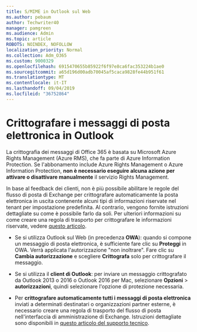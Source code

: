 ```yaml
---
title: S/MIME in Outlook sul Web
ms.author: pebaum
author: Techwriter40
manager: pamgreen
ms.audience: Admin
ms.topic: article
ROBOTS: NOINDEX, NOFOLLOW
localization_priority: Normal
ms.collection: Adm_O365
ms.custom: 9000329
ms.openlocfilehash: 6915470655b85922f6f97e8ca6fac353224b1ae0
ms.sourcegitcommit: a65d196d00adb70045af5caca9828fe44b951f61
ms.translationtype: MT
ms.contentlocale: it-IT
ms.lasthandoff: 09/04/2019
ms.locfileid: "36752864"
---
```

# <a name="encrypt-email-messages-in-outlook"></a>Crittografare i messaggi di posta elettronica in Outlook

La crittografia dei messaggi di Office 365 è basata su Microsoft Azure Rights Management (Azure RMS), che fa parte di Azure Information Protection. Se l'abbonamento include Azure Rights Management o Azure Information Protection, **non è necessario eseguire alcuna azione per attivare o disattivare manualmente** il servizio Rights Management.

In base al feedback dei clienti, non è più possibile abilitare le regole del flusso di posta di Exchange per crittografare automaticamente la posta elettronica in uscita contenente alcuni tipi di informazioni riservate nel tenant per impostazione predefinita. Al contrario, vengono fornite istruzioni dettagliate su come è possibile farlo da soli. Per ulteriori informazioni su come creare una regola di trasporto per crittografare le informazioni riservate, vedere [questo articolo](https://aka.ms/OmeEtr).

- Se si utilizza Outlook sul Web (in precedenza **OWA**): quando si compone un messaggio di posta elettronica, è sufficiente fare clic su **Proteggi** in OWA. Verrà applicata l'autorizzazione "non inoltrare". Fare clic su **Cambia autorizzazione** e scegliere **Crittografa** solo per crittografare il messaggio.

- Se si utilizza il **client di Outlook**: per inviare un messaggio crittografato da Outlook 2013 o 2016 o Outlook 2016 per Mac, selezionare **Opzioni** > **autorizzazioni**, quindi selezionare l'opzione di protezione necessaria.

- Per **crittografare automaticamente tutti i messaggi di posta elettronica** inviati a determinati destinatari o organizzazioni partner esterne, è necessario creare una regola di trasporto del flusso di posta nell'interfaccia di amministrazione di Exchange. Istruzioni dettagliate sono disponibili in [questo articolo del supporto tecnico](https://docs.microsoft.com/office365/securitycompliance/define-mail-flow-rules-to-encrypt-email#create-a-mail-flow-rule-to-encrypt-email-messages-with-the-new-ome-capabilities).

